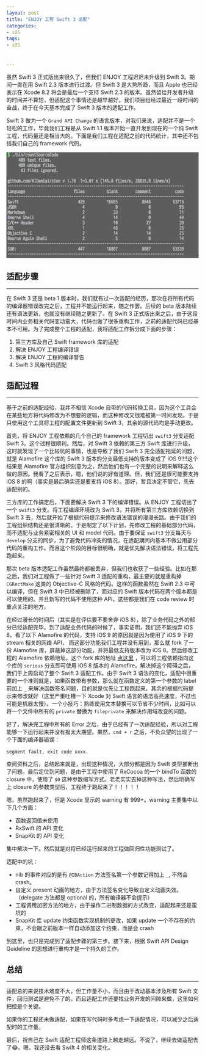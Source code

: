 ```yaml
---
layout: post
title: "ENJOY 工程 Swift 3 适配"
categories:
- iOS
tags:
- iOS


---
```


虽然 Swift 3 正式版出来很久了，但我们 ENJOY 工程迟迟未升级到 Swift 3。期间一直在用 Swift 2.3 版本进行过渡。但 Swift 3 是大势所趋，而且 Apple 也已经表示在 Xcode 8.2 将会是最后一个支持 Swift 2.3 的版本。虽然留给开发者升级的时间并不算短，但适配这个事情还是越早越好。我们项目组经过最近一段时间的奋战，终于在今天基本完成了 Swift 3 版本的适配工作。

Swift 3 做为一个 `Grand API Change` 的语言版本，对我们来说，适配并不是一个轻松的工作，毕竟我们工程是从 Swift 1.1 版本开始一直开发到现在的一个纯 Swift 工程，代码量还是相当大的。下面是我们工程在适配之前的代码统计，其中还不包括我们自己的 framework 代码。

![](/assets/images/2016-11-03-001.jpg)

## 适配步骤
---

在 Swift 3 还是 beta 1 版本时，我们就有过一次适配的经历，那次在将所有代码的编译器错误改完之后，工程并不能运行起来，随之作罢。后续的 beta 版本陆续还有语法更新，也就没有继续随之更新了。在 Swift 3 正式版出来之后，由于这段时间内业务相关代码变动蛮大，代码也做了很多重构工作，之前的适配代码已经基本不可用。为了完成整个工程的适配，我将适配工作拆分成下面的步骤：

1. 第三方库及自己 Swift framework 库的适配
2. 解决 ENJOY 工程编译错误
3. 解决 ENJOY 工程的编译警告
4. Swift 3 风格代码适配

## 适配过程
---
基于之前的适配经验，我并不相信 Xcode 自带的代码转换工具，因为这个工具会在某些地方将代码修改为不想要的逻辑，而这种修改又很难被第一时间发现。于是只使用这个工具将工程的配置文件更新到 Swift 3，其余的源代码均是手动更改。

首先，将 ENJOY 工程依赖的几个自己的 framework 工程切出 `swift3` 分支适配 Swift 3。这个过程很顺利。然后，对 Swift 3 依赖的第三方 Swift 库进行升级，这时就发现了一个比较坑的事情，也是导致了我们 Swift 3 完全适配拖延的问题，就是 Alamofire 这个库的 Swift 3 版本的分支最低支持的版本变成了 iOS 9!!!!这个结果是 Alamofire 官方组织刻意为之，然后他们也有一个完整的说明来解释这么做的原因。我看了之后表示，嗯，他们说的好有道理。但，我们还是很可能要支持 iOS 8 的啊（事实是最后确实还是要支持 iOS 8）。那好，暂且决定不管它，先去适配别的。

三方库的工作搞定后，下面要解决 Swift 3 下的编译错误。从 ENJOY 工程切出了一个 `swift3` 分支。将工程编译环境改为 Swift 3，并将所有第三方库依赖切换到 Swift 3 去，然后就开始了根据代码提示来修改语法错误的漫漫长路。由于我们的工程组织结构还是很清晰的。于是制定了以下计划，先修改工程的基础部分代码，而不适配与业务紧密相关的 UI 和 model 代码。由于要保证 `swift3` 分支每天与 `develop` 分支的同步，为了避免代码冲突的情况，在适配期间内基本不做公用部分代码的重构工作。而且这个阶段的目标很明确，就是优先解决语法错误，将工程先跑起来。

那次 beta 版本适配工作虽然最终都被丢弃，但我们也收获了一些经验。比如在那之后，我们对工程做了一些针对 Swift 3 适配的重构，最主要的就是重构掉 `CGRectMake` 这类的 Objective-C 风格的代码。这样的函数虽然在 Swift 2.3 中可以编译，但在 Swift 3 中已经被删除了，而对应的 Swift 版本代码在两个版本都是可以使用的。并且新写的代码不使用这种 API，这些都是我们在 code review 时重点关注的地方。

在经过漫长的时间后（其实是在评估要不要舍弃 iOS 8），除了业务代码之外的部分已经适配完毕。到了适配业务代码的时候了，事实证明，我们还不能抛弃 iOS 8。看了以下 Alamofire 的代码，支持 iOS 9 的原因就是因为使用了 iOS 9 下的 stream 相关的网络 API， 而这部分功能我们工程并没有用到，那么就 fork 了一份 Alamofire 库，屏蔽掉这部分功能，并将最低支持版本改为 iOS 8。然后修改工程的 Alamofire 依赖地址。这个 fork 库的地址 [点这里](https://github.com/ricebook/Alamofire) ，可以将工程依赖指向这个库的 `serious` 分支即可使用 iOS 8 版本的 Alamofire。解决掉这个障碍之后，我们于上周启动了整个 Swift 3 适配工作。由于 Swift 3 语法的变化，适配中很重要的一个准则就是，如果函数带有参数，那么就在函数定义的第一个参数的 label 前加上 `_` 来解决函数签名问题，目的就是优先让工程跑起来。其余的根据代码提示来修改就好（这里严重吐槽一下 Xcode 对 Swift 语言的语法高亮速度，不过也可能是机器太慢）。一个小技巧：熟练使用文本替换可以节省不少时间，比如可以将一个文件中所有的 `private` 替换为 `fileprivate` 来解决作用域改变的问题。

好了，解决完工程中所有的 Error 之后，由于已经有了一次适配经验，所以对工程能够一下运行起来并没有报太大期望。果然，`cmd + r` 之后，不负众望的出现了一个下面的编译器错误：

```
segment fault, exit code xxxx.
```
查阅资料之后，总结起来就是，出现这种情况，大部分都是因为 Swift 类型推断出了问题。最后定位到问题，是由于工程中使用了 RxCocoa 的一个 bindTo 函数的 closure 中，使用了 `$0` 这种参数缩写方式。老老实实去掉这种写法，然后明确写上 closure 的参数类型后，工程终于跑起来了！！！！！

嗯，虽然跑起来了，但是 Xcode 显示的 warning 有 999+。warning 主要集中以下几个方面：

* 函数返回值未使用
* RxSwift 的 API 变化
* SnapKit 的 API 变化

集中解决一下。然后就是对将已经运行起来的工程做回归性功能测试了。

适配中的坑：

* nib 的事件对应的是有 `@IBAction` 方法签名第一个参数记得加上 `_`, 不然会 crash。
* 自定义 present 动画的地方，由于方法签名变化导致自定义动画失效。（delegate 方法都是 optional 的，所有编译器不会提示）
* 工程调用加密方法的地方，由于操作二进制数据的方式改变，适配起来还是蛮坑的
* SnapKit 库 update 约束函数实现机制的更改，如果 update 一个不存在的约束，不会跟之前版本一样自动添加这个约束，而是会 crash

到这里，也只是完成到了适配步骤的第三步。接下来，根据 Swift API Design Guideline 的思想进行重构才是一个持久的工作。

## 总结
---

适配总的来说技术难度不大，但工作量不小，而且由于改动基本涉及所有 Swift 文件，回归测试是避免不了的。而且适配工作还要找业务开发的间隙来做，这里如何把控是个关键。

如果你的工程还未做适配，如果在写代码时多考虑一下适配情况，可以减少之后适配时的工作量。

最后，祝自己在 Swift 适配工程师这条道路上越走越远。不说了，继续去做适配去了😂。嗯，我还没去看 Swift 4 的相关变化。
